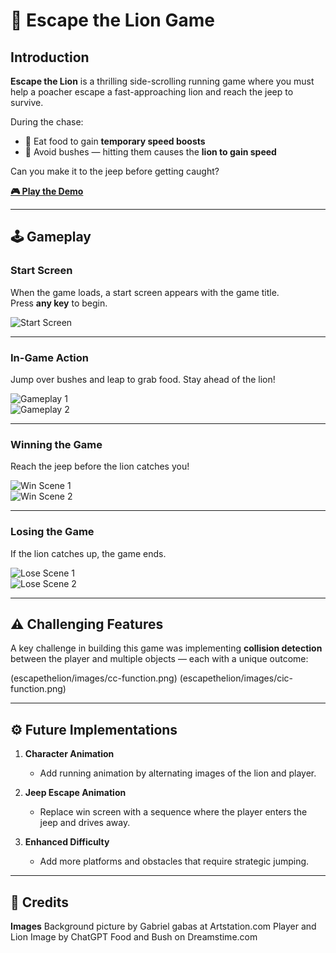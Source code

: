 # 🦁 Escape the Lion Game

## Introduction

**Escape the Lion** is a thrilling side-scrolling running game where you must help a poacher escape a fast-approaching lion and reach the jeep to survive. 

During the chase:
- 🍖 Eat food to gain **temporary speed boosts**
- 🌿 Avoid bushes — hitting them causes the **lion to gain speed**

Can you make it to the jeep before getting caught?

[**🎮 Play the Demo**]((https://cs-jonaas.github.io/escapethelion/))  

---

## 🕹️ Gameplay

### Start Screen  
When the game loads, a start screen appears with the game title.  
Press **any key** to begin.

![Start Screen](./escapethelion/Images/ETL-Start-Screen.png)

---

### In-Game Action  
Jump over bushes and leap to grab food. Stay ahead of the lion!

![Gameplay 1](./escapethelion/Images/ETL-gameplay.png)  
![Gameplay 2](./escapethelion/Images/ETL-gameplay2.png)

---

### Winning the Game  
Reach the jeep before the lion catches you!

![Win Scene 1](./escapethelion/Images/ETL-win-play.png)  
![Win Scene 2](./escapethelion/Images/ETL-win-screen.png)

---

### Losing the Game  
If the lion catches up, the game ends.

![Lose Scene 1](./escapethelion/Images/ETL-lose-play.png)  
![Lose Scene 2](./escapethelion/Images/ETL-lose-screen.png)

---

## ⚠️ Challenging Features

A key challenge in building this game was implementing **collision detection** between the player and multiple objects — each with a unique outcome:

(escapethelion/images/cc-function.png)
(escapethelion/images/cic-function.png)

---

## ⚙️ Future Implementations

1. **Character Animation**
   - Add running animation by alternating images of the lion and player.

2. **Jeep Escape Animation**
   - Replace win screen with a sequence where the player enters the jeep and drives away.

3. **Enhanced Difficulty**
   - Add more platforms and obstacles that require strategic jumping.

---

## 👏 Credits

__Images__
Background picture by Gabriel gabas at Artstation.com
Player and Lion Image by ChatGPT
Food and Bush on Dreamstime.com 



